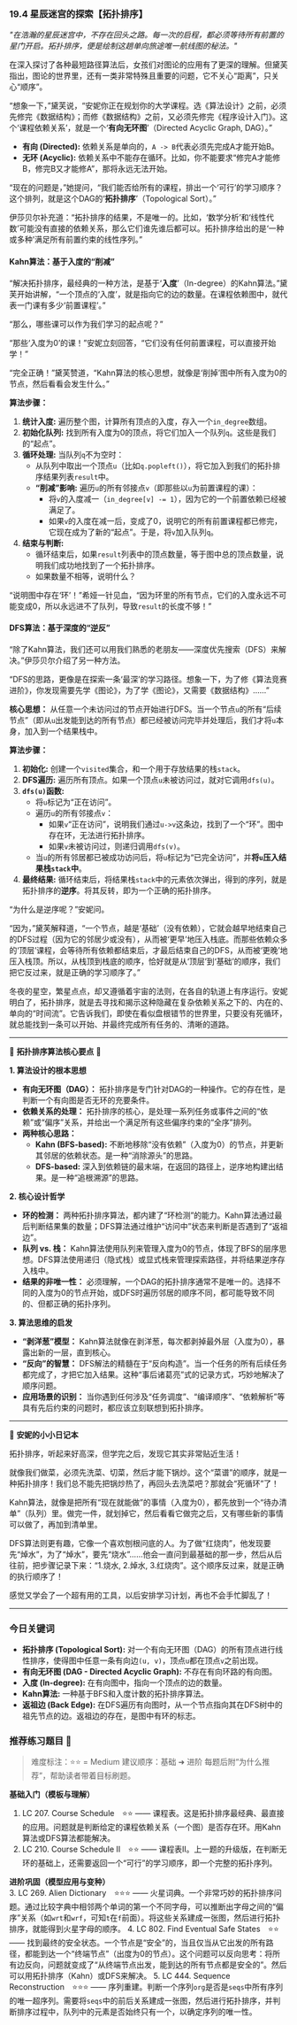 ### **19.4 星辰迷宫的探索【拓扑排序】**

*"在浩瀚的星辰迷宫中，不存在回头之路。每一次的启程，都必须等待所有前置的星门开启。拓扑排序，便是绘制这趟单向旅途唯一航线图的秘法。"*

在深入探讨了各种最短路径算法后，女孩们对图论的应用有了更深的理解。但黛芙指出，图论的世界里，还有一类非常特殊且重要的问题，它不关心“距离”，只关心“顺序”。

“想象一下，”黛芙说，“安妮你正在规划你的大学课程。选《算法设计》之前，必须先修完《数据结构》；而修《数据结构》之前，又必须先修完《程序设计入门》。这个‘课程依赖关系’，就是一个‘**有向无环图**’（Directed Acyclic Graph, DAG）。”

-   **有向 (Directed):** 依赖关系是单向的，`A -> B`代表必须先完成A才能开始B。
-   **无环 (Acyclic):** 依赖关系中不能存在循环。比如，你不能要求“修完A才能修B，修完B又才能修A”，那将永远无法开始。

“现在的问题是，”她提问，“我们能否给所有的课程，排出一个‘可行’的学习顺序？这个排列，就是这个DAG的‘**拓扑排序**’（Topological Sort）。”

伊莎贝尔补充道：“拓扑排序的结果，不是唯一的。比如，‘数学分析’和‘线性代数’可能没有直接的依赖关系，那么它们谁先谁后都可以。拓扑排序给出的是‘一种或多种’满足所有前置约束的线性序列。”

#### **Kahn算法：基于入度的“削减”**

“解决拓扑排序，最经典的一种方法，是基于‘**入度**’（In-degree）的Kahn算法。”黛芙开始讲解，“一个顶点的‘入度’，就是指向它的边的数量。在课程依赖图中，就代表一门课有多少‘前置课程’。”

“那么，哪些课可以作为我们学习的起点呢？”

“那些‘入度为0’的课！”安妮立刻回答，“它们没有任何前置课程，可以直接开始学！”

“完全正确！”黛芙赞道，“Kahn算法的核心思想，就像是‘削掉’图中所有入度为0的节点，然后看看会发生什么。”

**算法步骤：**

1.  **统计入度:** 遍历整个图，计算所有顶点的入度，存入一个`in_degree`数组。
2.  **初始化队列:** 找到所有入度为0的顶点，将它们加入一个队列`q`。这些是我们的“起点”。
3.  **循环处理:** 当队列`q`不为空时：
    -   从队列中取出一个顶点`u`（比如`q.popleft()`），将它加入到我们的拓扑排序结果列表`result`中。
    -   **“削减”影响:** 遍历`u`的所有邻接点`v`（即那些以`u`为前置课程的课）：
        -   将`v`的入度减一（`in_degree[v] -= 1`），因为它的一个前置依赖已经被满足了。
        -   如果`v`的入度在减一后，变成了0，说明它的所有前置课程都已修完，它现在成为了新的“起点”。于是，将`v`加入队列`q`。
4.  **结束与判断:**
    -   循环结束后，如果`result`列表中的顶点数量，等于图中总的顶点数量，说明我们成功地找到了一个拓扑排序。
    -   如果数量不相等，说明什么？

“说明图中存在‘环’！”希娅一针见血，“因为环里的所有节点，它们的入度永远不可能变成0，所以永远进不了队列，导致`result`的长度不够！”

#### **DFS算法：基于深度的“逆反”**

“除了Kahn算法，我们还可以用我们熟悉的老朋友——深度优先搜索（DFS）来解决。”伊莎贝尔介绍了另一种方法。

“DFS的思路，更像是在探索一条‘最深’的学习路径。想象一下，为了修《算法竞赛进阶》，你发现需要先学《图论》，为了学《图论》，又需要《数据结构》……”

**核心思想：**
从任意一个未访问过的节点开始进行DFS。当一个节点`u`的所有“后续节点”（即从`u`出发能到达的所有节点）都已经被访问完毕并处理后，我们才将`u`本身，加入到一个结果栈中。

**算法步骤：**

1.  **初始化:** 创建一个`visited`集合，和一个用于存放结果的栈`stack`。
2.  **DFS遍历:** 遍历所有顶点。如果一个顶点`u`未被访问过，就对它调用`dfs(u)`。
3.  **`dfs(u)`函数:**
    -   将`u`标记为“正在访问”。
    -   遍历`u`的所有邻接点`v`：
        -   如果`v`“正在访问”，说明我们通过`u->v`这条边，找到了一个“环”。图中存在环，无法进行拓扑排序。
        -   如果`v`未被访问过，则递归调用`dfs(v)`。
    -   当`u`的所有邻居都已被成功访问后，将`u`标记为“已完全访问”，并**将`u`压入结果栈`stack`中**。
4.  **最终结果:** 循环结束后，将结果栈`stack`中的元素依次弹出，得到的序列，就是拓扑排序的**逆序**。将其反转，即为一个正确的拓扑排序。

“为什么是逆序呢？”安妮问。

“因为，”黛芙解释道，“一个节点，越是‘基础’（没有依赖），它就会越早地结束自己的DFS过程（因为它的邻居少或没有），从而被‘更早’地压入栈底。而那些依赖众多的‘顶层’课程，会等待所有依赖都结束后，才最后结束自己的DFS，从而被‘更晚’地压入栈顶。所以，从栈顶到栈底的顺序，恰好就是从‘顶层’到‘基础’的顺序，我们把它反过来，就是正确的学习顺序了。”

冬夜的星空，繁星点点，却又遵循着宇宙的法则，在各自的轨道上有序运行。安妮明白了，拓扑排序，就是去寻找和揭示这种隐藏在复杂依赖关系之下的、内在的、单向的“时间流”。它告诉我们，即使在看似盘根错节的世界里，只要没有死循环，就总能找到一条可以开始、并最终完成所有任务的、清晰的道路。

---

🌸 **拓扑排序算法核心要点** 🌸

**1. 算法设计的根本思想**
- **有向无环图（DAG）：** 拓扑排序是专门针对DAG的一种操作。它的存在性，是判断一个有向图是否无环的充要条件。
- **依赖关系的处理：** 拓扑排序的核心，是处理一系列任务或事件之间的“依赖”或“偏序”关系，并给出一个满足所有这些偏序约束的“全序”排列。
- **两种核心思路：**
    -   **Kahn (BFS-based):** 不断地移除“没有依赖”（入度为0）的节点，并更新其邻居的依赖状态。是一种“消除源头”的思路。
    -   **DFS-based:** 深入到依赖链的最末端，在返回的路径上，逆序地构建出结果。是一种“追根溯源”的思路。

**2. 核心设计哲学**
- **环的检测：** 两种拓扑排序算法，都内建了“环检测”的能力。Kahn算法通过最后判断结果集的数量；DFS算法通过维护“访问中”状态来判断是否遇到了“返祖边”。
- **队列 vs. 栈：** Kahn算法使用队列来管理入度为0的节点，体现了BFS的层序思想。DFS算法使用递归（隐式栈）或显式栈来管理探索路径，并将结果逆序存入栈中。
- **结果的非唯一性：** 必须理解，一个DAG的拓扑排序通常不是唯一的。选择不同的入度为0的节点开始，或DFS时遍历邻居的顺序不同，都可能导致不同的、但都正确的拓扑序列。

**3. 算法思维的启发**
- **“剥洋葱”模型：** Kahn算法就像在剥洋葱，每次都剥掉最外层（入度为0），暴露出新的一层，直到核心。
- **“反向”的智慧：** DFS解法的精髓在于“反向构造”。当一个任务的所有后续任务都完成了，才把它加入结果。这种“事后诸葛亮”式的记录方式，巧妙地解决了顺序问题。
- **应用场景的识别：** 当你遇到任何涉及“任务调度”、“编译顺序”、“依赖解析”等具有先后约束的问题时，都应该立刻联想到拓扑排序。

---

🎀 **安妮的小小日记本**

拓扑排序，听起来好高深，但学完之后，发现它其实非常贴近生活！

就像我们做菜，必须先洗菜、切菜，然后才能下锅炒。这个“菜谱”的顺序，就是一种拓扑排序！我们总不能先把锅炒热了，再回头去洗菜吧？那就会“死循环”了！

Kahn算法，就像是把所有“现在就能做”的事情（入度为0），都先放到一个“待办清单”（队列）里。做完一件，就划掉它，然后看看它做完之后，又有哪些新的事情可以做了，再加到清单里。

DFS算法则更有趣，它像一个喜欢刨根问底的人。为了做“红烧肉”，他发现要先“焯水”，为了“焯水”，要先“烧水”……他会一直问到最基础的那一步，然后从后往前，把步骤记录下来：“1.烧水, 2.焯水, 3.红烧肉”。这个顺序反过来，就是正确的执行顺序了！

感觉又学会了一个超有用的工具，以后安排学习计划，再也不会手忙脚乱了！

---

### 今日关键词

- **拓扑排序 (Topological Sort):** 对一个有向无环图（DAG）的所有顶点进行线性排序，使得图中任意一条有向边`(u, v)`，顶点`u`都在顶点`v`之前出现。
- **有向无环图 (DAG - Directed Acyclic Graph):** 不存在有向环路的有向图。
- **入度 (In-degree):** 在有向图中，指向一个顶点的边的数量。
- **Kahn算法:** 一种基于BFS和入度计数的拓扑排序算法。
- **返祖边 (Back Edge):** 在DFS遍历有向图时，从一个节点指向其在DFS树中的祖先节点的边。返祖边的存在，是图中有环的标志。

### 推荐练习题目 🧲  
> 难度标注：⭐⭐ = Medium
> 建议顺序：基础 ➜ 进阶
> 每题后附“为什么推荐”，帮助读者带着目标刷题。  

**基础入门（模板与理解）**  
1.  LC 207. Course Schedule ⭐⭐ —— 课程表。这是拓扑排序最经典、最直接的应用。问题就是判断给定的课程依赖关系（一个图）是否存在环。用Kahn算法或DFS算法都能解决。
2.  LC 210. Course Schedule II ⭐⭐ —— 课程表II。上一题的升级版，在判断无环的基础上，还需要返回一个“可行”的学习顺序，即一个完整的拓扑序列。

**进阶巩固（模型应用与变种）**  
3.  LC 269. Alien Dictionary ⭐⭐⭐ —— 火星词典。一个非常巧妙的拓扑排序问题。通过比较字典中相邻两个单词的第一个不同字母，可以推断出字母之间的“偏序”关系（如`wrt`和`wrf`，可知`t`在`f`前面）。将这些关系建成一张图，然后进行拓扑排序，就能得到火星字母的顺序。
4.  LC 802. Find Eventual Safe States ⭐⭐ —— 找到最终的安全状态。一个节点是“安全”的，当且仅当从它出发的所有路径，都能到达一个“终端节点”（出度为0的节点）。这个问题可以反向思考：将所有边反向，问题就变成了“从终端节点出发，能到达的所有节点都是安全的”。然后可以用拓扑排序（Kahn）或DFS来解决。
5.  LC 444. Sequence Reconstruction ⭐⭐⭐ —— 序列重建。判断一个序列`org`是否是`seqs`中所有序列的唯一超序列。需要将`seqs`中的前后关系建成一张图，然后进行拓扑排序，并判断排序过程中，队列中的元素是否始终只有一个，以确定序列的唯一性。
